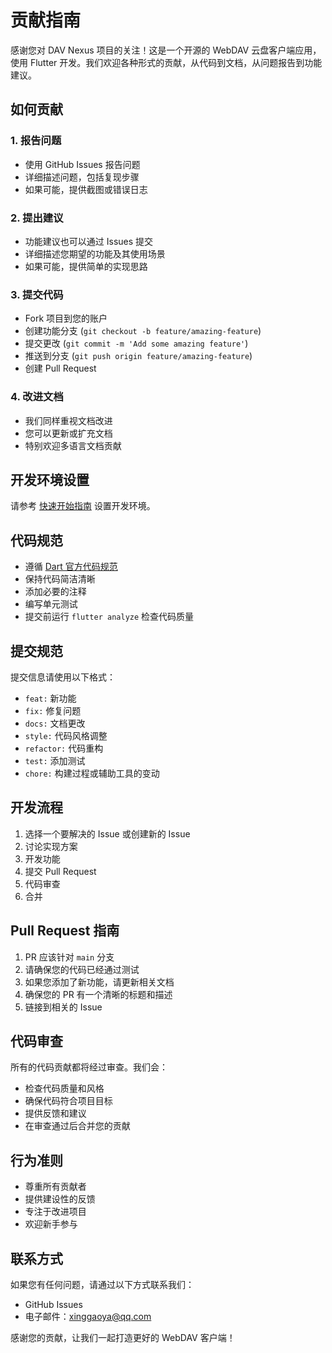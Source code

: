# 贡献指南

感谢您对 DAV Nexus 项目的关注！这是一个开源的 WebDAV 云盘客户端应用，使用 Flutter 开发。我们欢迎各种形式的贡献，从代码到文档，从问题报告到功能建议。

## 如何贡献

### 1. 报告问题

- 使用 GitHub Issues 报告问题
- 详细描述问题，包括复现步骤
- 如果可能，提供截图或错误日志

### 2. 提出建议

- 功能建议也可以通过 Issues 提交
- 详细描述您期望的功能及其使用场景
- 如果可能，提供简单的实现思路

### 3. 提交代码

- Fork 项目到您的账户
- 创建功能分支 (`git checkout -b feature/amazing-feature`)
- 提交更改 (`git commit -m 'Add some amazing feature'`)
- 推送到分支 (`git push origin feature/amazing-feature`)
- 创建 Pull Request

### 4. 改进文档

- 我们同样重视文档改进
- 您可以更新或扩充文档
- 特别欢迎多语言文档贡献

## 开发环境设置

请参考 [快速开始指南](QUICKSTART.md) 设置开发环境。

## 代码规范

- 遵循 [Dart 官方代码规范](https://dart.dev/guides/language/effective-dart)
- 保持代码简洁清晰
- 添加必要的注释
- 编写单元测试
- 提交前运行 `flutter analyze` 检查代码质量

## 提交规范

提交信息请使用以下格式：

- `feat:` 新功能
- `fix:` 修复问题
- `docs:` 文档更改
- `style:` 代码风格调整
- `refactor:` 代码重构
- `test:` 添加测试
- `chore:` 构建过程或辅助工具的变动

## 开发流程

1. 选择一个要解决的 Issue 或创建新的 Issue
2. 讨论实现方案
3. 开发功能
4. 提交 Pull Request
5. 代码审查
6. 合并

## Pull Request 指南

1. PR 应该针对 `main` 分支
2. 请确保您的代码已经通过测试
3. 如果您添加了新功能，请更新相关文档
4. 确保您的 PR 有一个清晰的标题和描述
5. 链接到相关的 Issue

## 代码审查

所有的代码贡献都将经过审查。我们会：

- 检查代码质量和风格
- 确保代码符合项目目标
- 提供反馈和建议
- 在审查通过后合并您的贡献

## 行为准则

- 尊重所有贡献者
- 提供建设性的反馈
- 专注于改进项目
- 欢迎新手参与

## 联系方式

如果您有任何问题，请通过以下方式联系我们：

- GitHub Issues
- 电子邮件：xinggaoya@qq.com

感谢您的贡献，让我们一起打造更好的 WebDAV 客户端！
